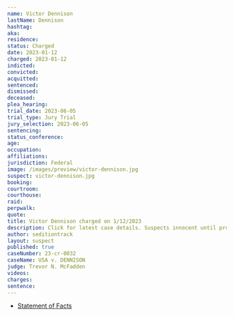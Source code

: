 ```yaml
---
name: Victor Dennison
lastName: Dennison
hashtag: 
aka:
residence: 
status: Charged
date: 2023-01-12
charged: 2023-01-12
indicted:
convicted:
acquitted:
sentenced:
dismissed:
deceased:
plea_hearing:
trial_date: 2023-06-05
trial_type: Jury Trial
jury_selection: 2023-06-05
sentencing:
status_conference:
age:
occupation:
affiliations:
jurisdiction: Federal
image: /images/preview/victor-dennison.jpg
suspect: victor-dennison.jpg
booking:
courtroom:
courthouse:
raid:
perpwalk:
quote:
title: Victor Dennison charged on 1/12/2023
description: Click for latest case details. Suspects innocent until proven guilty.
author: seditiontrack
layout: suspect
published: true
caseNumber: 23-cr-0032
caseName: USA v. DENNISON
judge: Trevor N. McFadden
videos:
charges:
sentence:
---
```

- [Statement of Facts](https://storage.courtlistener.com/recap/gov.uscourts.dcd.250986/gov.uscourts.dcd.250986.1.1.pdf)

